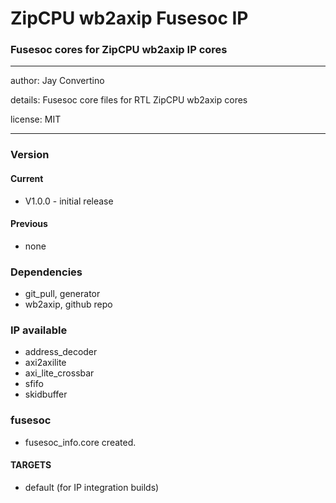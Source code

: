 # ZipCPU wb2axip Fusesoc IP
### Fusesoc cores for ZipCPU wb2axip IP cores
---

   author: Jay Convertino
   
   details: Fusesoc core files for RTL ZipCPU wb2axip cores
   
   license: MIT
   
---

### Version
#### Current
  - V1.0.0 - initial release

#### Previous
  - none

### Dependencies
  - git_pull, generator
  - wb2axip, github repo

### IP available
  - address_decoder
  - axi2axilite
  - axi_lite_crossbar
  - sfifo
  - skidbuffer
  
### fusesoc

  * fusesoc_info.core created.

#### TARGETS

  * default (for IP integration builds)
